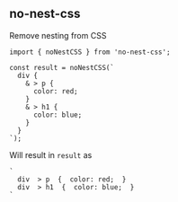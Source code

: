 ## no-nest-css

Remove nesting from CSS

```
import { noNestCSS } from 'no-nest-css';

const result = noNestCSS(`
  div {
    & > p {
      color: red;
    }
    & > h1 {
      color: blue;
    }
  }
`);
```

Will result in `result` as

```
`
  div  > p  {  color: red;  }
  div  > h1  {  color: blue;  }
`
```

